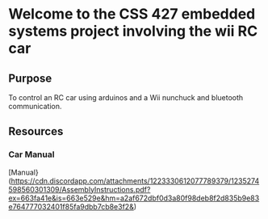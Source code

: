 # Welcome to the CSS 427 embedded systems project involving the wii RC car
## Purpose
To control an RC car using arduinos and a Wii nunchuck and bluetooth communication.
## Resources
### Car Manual
[Manual}(https://cdn.discordapp.com/attachments/1223330612077789379/1235274598560301309/AssemblyInstructions.pdf?ex=663fa41e&is=663e529e&hm=a2af672dbf0d3a80f98deb8f2d835b9e83e764777032401f85fa9dbb7cb8e3f2&)

